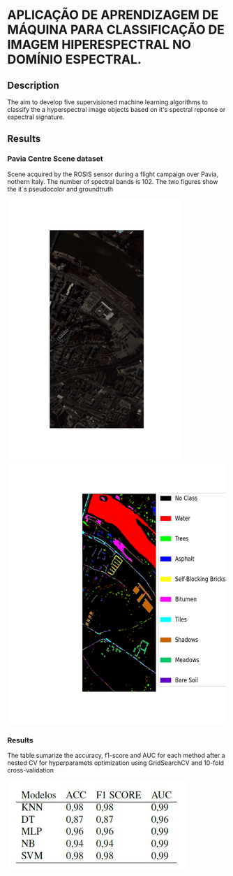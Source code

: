 # APLICAÇÃO DE APRENDIZAGEM DE MÁQUINA PARA CLASSIFICAÇÃO DE IMAGEM HIPERESPECTRAL NO DOMÍNIO ESPECTRAL.

## Description

The  aim to develop five supervisioned machine learning algorithms to classify the a hyperspectral image objects based on it's spectral reponse or espectral signature.

## Results

### Pavia Centre Scene dataset

Scene acquired by the ROSIS sensor during a flight campaign over Pavia, nothern Italy. The number of spectral bands is 102. The two figures show the it´s pseudocolor and groundtruth

<img src="figures/pavia.png" width="400" height="600"/> <img src="figures/pavia_gt.png" width="500" height="600"/> 

### Results
The table sumarize the accuracy, f1-score and AUC for each method after a nested CV for hyperparamets optimization using GridSearchCV and 10-fold cross-validation

<img src="figures/results.JPG"/>

